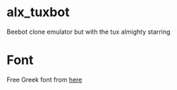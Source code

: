 # alx_tuxbot
Beebot clone emulator but with the tux almighty starring

# Font
Free Greek font from [here](https://www.thrania.com/freegreekfonts)
